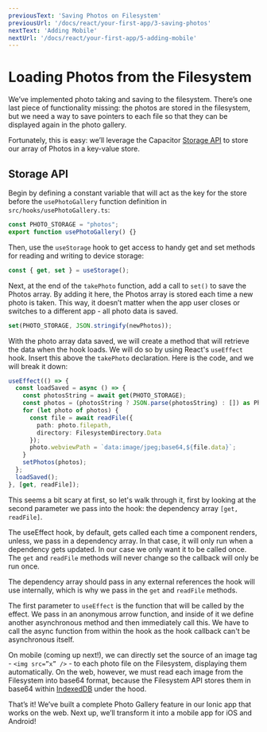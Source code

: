 ```yaml
---
previousText: 'Saving Photos on Filesystem'
previousUrl: '/docs/react/your-first-app/3-saving-photos'
nextText: 'Adding Mobile'
nextUrl: '/docs/react/your-first-app/5-adding-mobile'
---
```


# Loading Photos from the Filesystem

We’ve implemented photo taking and saving to the filesystem. There’s one last piece of functionality missing: the photos are stored in the filesystem, but we need a way to save pointers to each file so that they can be displayed again in the photo gallery.

Fortunately, this is easy: we’ll leverage the Capacitor [Storage API](https://capacitor.ionicframework.com/docs/apis/storage) to store our array of Photos in a key-value store. 

## Storage API

Begin by defining a constant variable that will act as the key for the store before the `usePhotoGallery` function definition in `src/hooks/usePhotoGallery.ts`:

```typescript
const PHOTO_STORAGE = "photos";
export function usePhotoGallery() {}
```

Then, use the `useStorage` hook to get access to handy get and set methods for reading and writing to device storage:

```typescript
const { get, set } = useStorage();
```

Next, at the end of the `takePhoto` function, add a call to `set()` to save the Photos array. By adding it here, the Photos array is stored each time a new photo is taken. This way, it doesn’t matter when the app user closes or switches to a different app - all photo data is saved.

```typescript
set(PHOTO_STORAGE, JSON.stringify(newPhotos));
```

With the photo array data saved, we will create a method that will retrieve the data when the hook loads. We will do so by using React's `useEffect` hook. Insert this above the `takePhoto` declaration. Here is the code, and we will break it down:

```typescript
useEffect(() => {
  const loadSaved = async () => {
    const photosString = await get(PHOTO_STORAGE);
    const photos = (photosString ? JSON.parse(photosString) : []) as Photo[];
    for (let photo of photos) {
      const file = await readFile({
        path: photo.filepath,
        directory: FilesystemDirectory.Data
      });
      photo.webviewPath = `data:image/jpeg;base64,${file.data}`;
    }
    setPhotos(photos);
  };
  loadSaved();
}, [get, readFile]);
```

This seems a bit scary at first, so let's walk through it, first by looking at the second parameter we pass into the hook: the dependency array `[get, readFile]`. 

The useEffect hook, by default, gets called each time a component renders, unless, we pass in a dependency array. In that case, it will only run when a dependency gets updated. In our case we only want it to be called once. The `get` and `readFile` methods will never change so the callback will only be run once. 

The dependency array should pass in any external references the hook will use internally, which is why we pass in the `get` and `readFile` methods.

The first parameter to `useEffect` is the function that will be called by the effect. We pass in an anonymous arrow function, and inside of it we define another asynchronous method and then immediately call this. We have to call the async function from within the hook as the hook callback can't be asynchronous itself.

On mobile (coming up next!), we can directly set the source of an image tag - `<img src=”x” />` - to each photo file on the Filesystem, displaying them automatically. On the web, however, we must read each image from the Filesystem into base64 format, because the Filesystem API stores them in base64 within [IndexedDB](https://developer.mozilla.org/en-US/docs/Web/API/IndexedDB_API) under the hood. 

That’s it! We’ve built a complete Photo Gallery feature in our Ionic app that works on the web. Next up, we’ll transform it into a mobile app for iOS and Android!
